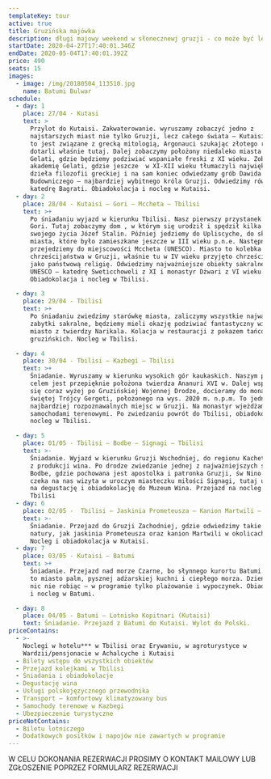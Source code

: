 ```yaml
---
templateKey: tour
active: true
title: Gruzińska majówka
description: długi majowy weekend w słonecznewj gruzji - co może być lepsze!
startDate: 2020-04-27T17:40:01.346Z
endDate: 2020-05-04T17:40:01.392Z
price: 490
seats: 15
images:
  - image: /img/20180504_113510.jpg
    name: Batumi Bulwar
schedule:
  - day: 1
    place: 27/04 - Kutasi
    text: >
      Przylot do Kutaisi. Zakwaterowanie. wyruszamy zobaczyć jedno z
      najstarszych miast nie tylko Gruzji, lecz całego świata – Kutaisi. Miasto
      to jest związane z grecką mitologią, Argonauci szukając złotego runa
      dotarli właśnie tutaj. Dalej zobaczymy położony niedaleko miasta Monastyr
      Gelati, gdzie będziemy podziwiać wspaniałe freski z XI wieku. Zobaczymy
      akademię Gelati, gdzie jeszcze  w XI-XII wieku tłumaczyli największe
      dzieła filozofii greckiej i na sam koniec odwiedzamy grób Dawida
      Budowniczego – najbardziej wybitnego króla Gruzji. Odwiedzimy również
      katedrę Bagrati. Obiadokolacja i nocleg w Kutaisi.
  - day: 2
    place: 28/04 - Kutaisi – Gori – Mccheta – Tbilisi
    text: >+
      Po śniadaniu wyjazd w kierunku Tbilisi. Nasz pierwszy przystanek to miasto
      Gori. Tutaj zobaczymy dom , w którym się urodził i spędził kilka lat
      swojego życia Józef Stalin. Później jedziemy do Upliscyche, do skalnego
      miasta, które było zamieszkane jeszcze w III wieku p.n.e. Następnie
      przejedziemy do miejscowości Mccheta (UNESCO). Miasto to kolebka
      chrześcijaństwa w Gruzji, właśnie tu w IV wieku przyjęto chrześcijaństwo,
      jako państwową religię. Odwiedzimy najważniejsze obiekty sakralne z listy
      UNESCO – katedrę Sweticchoweli z XI i monastyr Dżwari z VI wieku.
      Obiadokolacja i nocleg w Tbilisi.

  - day: 3
    place: 29/04 - Tbilisi
    text: >+
      Po śniadaniu zwiedzimy starówkę miasta, zaliczymy wszystkie najważniejsze
      zabytki sakralne, będziemy mieli okazję podziwiać fantastyczny widok na
      miasto z twierdzy Narikala. Kolacja w restauracji z pokazem tańców
      gruzińskich. Nocleg w Tbilisi.

  - day: 4
    place: 30/04 - Tbilisi – Kazbegi – Tbilisi
    text: >+
      Śniadanie. Wyruszamy w kierunku wysokich gór kaukaskich. Naszym pierwszym
      celem jest przepięknie położona twierdza Ananuri XVI w. Dalej wspinając
      się coraz wyżej po Gruzińskiej Wojennej Drodze, docieramy do monastyru
      świętej Trójcy Gergeti, położonego na wys. 2020 m. n.p.m. To jedno z
      najbardziej rozpoznawalnych miejsc w Gruzji. Na monastyr wjeżdżamy
      samochodami terenowymi. Po zwiedzaniu powrót do Tbilisi, obiadokolacja,
      nocleg w Tbilisi.

  - day: 5
    place: 01/05 - Tbilisi – Bodbe – Signagi – Tbilisi
    text: >-
      Śniadanie. Wyjazd w kierunku Gruzji Wschodniej, do regionu Kacheti znanego
      z produkcji wina. Po drodze zwiedzanie jednej z najważniejszych świątyń
      Bodbe, gdzie pochowana jest apostolka i patronka Gruzji, św Nino. Dalej
      czeka na nas wizyta w uroczym miasteczku miłości Signagi, tutaj udamy się
      na degustację i obiadokolację do Muzeum Wina. Przejazd na nocleg do
      Tbilisi
  - day: 6
    place: 02/05 -  Tbilisi – Jaskinia Prometeusza – Kanion Martwili – Kutaisi
    text: >-
      Śniadanie. Przejazd do Gruzji Zachodniej, gdzie odwiedzimy takie cuda
      natury, jak jaskinia Prometeusza oraz kanion Martwili w okolicach Kutaisi.
      Nocleg i obiadokolacja w Kutaisi.
  - day: 7
    place: 03/05 - Kutaisi – Batumi
    text: >+
      Śniadanie. Przejazd nad morze Czarne, bo słynnego kurortu Batumi. Batumi
      to miasto palm, pysznej adżarskiej kuchni i ciepłego morza. Dzień spędzamy
      nic nie robiąc – w programie tylko plażowanie i wypoczynek. Obiadokolacja
      i nocleg w Batumi.

  - day: 8
    place: 04/05 - Batumi – Lotnisko Kopitnari (Kutaisi)
    text: Śniadanie. Przejazd z Batumi do Kutaisi. Wylot do Polski.
priceContains:
  - >-
    Noclegi w hotelu*** w Tbilisi oraz Erywaniu, w agroturystyce w
    Wardzii/pensjonacie w Achalcyche i Kutaisi
  - Bilety wstępu do wszystkich obiektów
  - Przejazd kolejkami w Tbilisi
  - Śniadania i obiadokolacje
  - Degustację wina
  - Usługi polskojęzycznego przewodnika
  - Transport – komfortowy klimatyzowany bus
  - Samochody terenowe w Kazbegi
  - Ubezpieczenie turystyczne
priceNotContains:
  - Biletu lotniczego
  - Dodatkowych posiłków i napojów nie zawartych w programie
---
```

W CELU DOKONANIA REZERWACJI PROSIMY O KONTAKT MAILOWY LUB ZGŁOSZENIE POPRZEZ FORMULARZ REZERWACJI
